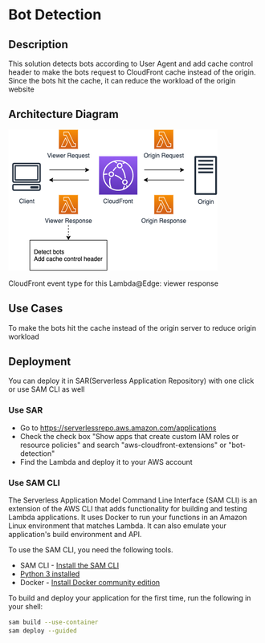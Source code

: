 # Bot Detection

## Description

This solution detects bots according to User Agent and add cache control header to make the bots request to CloudFront cache instead of the origin. Since the bots hit the cache, it can reduce the workload of the origin website


## Architecture Diagram

<img src='./diagram.png'>

CloudFront event type for this Lambda@Edge: viewer response


## Use Cases

To make the bots hit the cache instead of the origin server to reduce origin workload


## Deployment

You can deploy it in SAR(Serverless Application Repository) with one click or use SAM CLI as well

### Use SAR

- Go to https://serverlessrepo.aws.amazon.com/applications
- Check the check box "Show apps that create custom IAM roles or resource policies" and search "aws-cloudfront-extensions" or "bot-detection"
- Find the Lambda and deploy it to your AWS account

### Use SAM CLI

The Serverless Application Model Command Line Interface (SAM CLI) is an extension of the AWS CLI that adds functionality for building and testing Lambda applications. It uses Docker to run your functions in an Amazon Linux environment that matches Lambda. It can also emulate your application's build environment and API.

To use the SAM CLI, you need the following tools.

* SAM CLI - [Install the SAM CLI](https://docs.aws.amazon.com/serverless-application-model/latest/developerguide/serverless-sam-cli-install.html)
* [Python 3 installed](https://www.python.org/downloads/)
* Docker - [Install Docker community edition](https://hub.docker.com/search/?type=edition&offering=community)

To build and deploy your application for the first time, run the following in your shell:

```bash
sam build --use-container
sam deploy --guided
```
